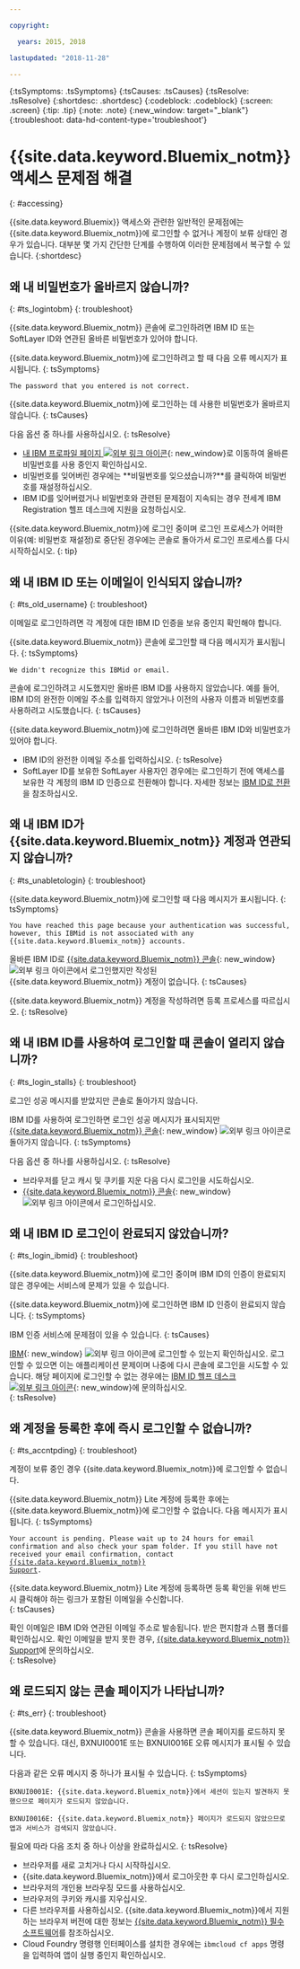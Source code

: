 ```yaml
---

copyright:

  years: 2015, 2018

lastupdated: "2018-11-28"

---
```


{:tsSymptoms: .tsSymptoms}
{:tsCauses: .tsCauses}
{:tsResolve: .tsResolve}
{:shortdesc: .shortdesc}
{:codeblock: .codeblock}
{:screen: .screen}
{:tip: .tip}
{:note: .note}
{:new_window: target="_blank"}
{:troubleshoot: data-hd-content-type='troubleshoot'}


# {{site.data.keyword.Bluemix_notm}} 액세스 문제점 해결
{: #accessing}

{{site.data.keyword.Bluemix}} 액세스와 관련한 일반적인 문제점에는 {{site.data.keyword.Bluemix_notm}}에 로그인할 수 없거나 계정이 보류 상태인 경우가 있습니다. 대부분 몇 가지 간단한 단계를 수행하여 이러한 문제점에서 복구할 수 있습니다.
{:shortdesc}


## 왜 내 비밀번호가 올바르지 않습니까?
{: #ts_logintobm}
{: troubleshoot}

{{site.data.keyword.Bluemix_notm}} 콘솔에 로그인하려면 IBM ID 또는 SoftLayer ID와 연관된 올바른 비밀번호가 있어야 합니다.

{{site.data.keyword.Bluemix_notm}}에 로그인하려고 할 때 다음 오류 메시지가 표시됩니다.
{: tsSymptoms}

`The password that you entered is not correct.`

{{site.data.keyword.Bluemix_notm}}에 로그인하는 데 사용한 비밀번호가 올바르지 않습니다.
{: tsCauses}

다음 옵션 중 하나를 사용하십시오.
{: tsResolve}
 * [내 IBM 프로파일 페이지 ![외부 링크 아이콘](../icons/launch-glyph.svg "외부 링크 아이콘")](https://myibm.ibm.com/dashboard/){: new_window}로 이동하여 올바른 비밀번호를 사용 중인지 확인하십시오.
 * 비밀번호를 잊어버린 경우에는 **비밀번호를 잊으셨습니까?**를 클릭하여 비밀번호를 재설정하십시오.
 * IBM ID를 잊어버렸거나 비밀번호와 관련된 문제점이 지속되는 경우 전세계 IBM Registration 헬프 데스크에 지원을 요청하십시오.

{{site.data.keyword.Bluemix_notm}}에 로그인 중이며 로그인 프로세스가 어떠한 이유(예: 비밀번호 재설정)로 중단된 경우에는 콘솔로 돌아가서 로그인 프로세스를 다시 시작하십시오.
{: tip}


## 왜 내 IBM ID 또는 이메일이 인식되지 않습니까?
{: #ts_old_username}
{: troubleshoot}

이메일로 로그인하려면 각 계정에 대한 IBM ID 인증을 보유 중인지 확인해야 합니다.

{{site.data.keyword.Bluemix_notm}} 콘솔에 로그인할 때 다음 메시지가 표시됩니다.
{: tsSymptoms}

`We didn't recognize this IBMid or email.`

콘솔에 로그인하려고 시도했지만 올바른 IBM ID를 사용하지 않았습니다. 예를 들어, IBM ID의 완전한 이메일 주소를 입력하지 않았거나 이전의 사용자 이름과 비밀번호를 사용하려고 시도했습니다.
{: tsCauses}

{{site.data.keyword.Bluemix_notm}}에 로그인하려면 올바른 IBM ID와 비밀번호가 있어야 합니다.

 * IBM ID의 완전한 이메일 주소를 입력하십시오.
 {: tsResolve}
 * SoftLayer ID를 보유한 SoftLayer 사용자인 경우에는 로그인하기 전에 액세스를 보유한 각 계정의 IBM ID 인증으로 전환해야 합니다. 자세한 정보는 [IBM ID로 전환](/docs/account?topic=account-unifyingaccounts)을 참조하십시오.


## 왜 내 IBM ID가 {{site.data.keyword.Bluemix_notm}} 계정과 연관되지 않습니까?
{: #ts_unabletologin}
{: troubleshoot}

{{site.data.keyword.Bluemix_notm}}에 로그인할 때 다음 메시지가 표시됩니다.
{: tsSymptoms}

`You have reached this page because your authentication was successful, however, this IBMid is not associated with any {{site.data.keyword.Bluemix_notm}} accounts.`

올바른 IBM ID로 [{{site.data.keyword.Bluemix_notm}} 콘솔](https://{DomainName}){: new_window} ![외부 링크 아이콘](../icons/launch-glyph.svg "외부 링크 아이콘")에서 로그인했지만 작성된 {{site.data.keyword.Bluemix_notm}} 계정이 없습니다.
{: tsCauses}

{{site.data.keyword.Bluemix_notm}} 계정을 작성하려면 등록 프로세스를 따르십시오.
{: tsResolve}


## 왜 내 IBM ID를 사용하여 로그인할 때 콘솔이 열리지 않습니까?
{: #ts_login_stalls}
{: troubleshoot}

로그인 성공 메시지를 받았지만 콘솔로 돌아가지 않습니다.

IBM ID를 사용하여 로그인하면 로그인 성공 메시지가 표시되지만 [{{site.data.keyword.Bluemix_notm}} 콘솔](https://{DomainName}){: new_window} ![외부 링크 아이콘](../icons/launch-glyph.svg "외부 링크 아이콘")로 돌아가지 않습니다.
{: tsSymptoms}

다음 옵션 중 하나를 사용하십시오.
{: tsResolve}
 * 브라우저를 닫고 캐시 및 쿠키를 지운 다음 다시 로그인을 시도하십시오.
 * [{{site.data.keyword.Bluemix_notm}} 콘솔](https://{DomainName}){: new_window} ![외부 링크 아이콘](../icons/launch-glyph.svg "외부 링크 아이콘")에서 로그인하십시오.


## 왜 내 IBM ID 로그인이 완료되지 않았습니까?
{: #ts_login_ibmid}
{: troubleshoot}

{{site.data.keyword.Bluemix_notm}}에 로그인 중이며 IBM ID의 인증이 완료되지 않은 경우에는 서비스에 문제가 있을 수 있습니다. 

{{site.data.keyword.Bluemix_notm}}에 로그인하면 IBM ID 인증이 완료되지 않습니다.
{: tsSymptoms}

IBM 인증 서비스에 문제점이 있을 수 있습니다.
{: tsCauses}

[IBM](https://idaas.iam.ibm.com/idaas/mtfim/sps/authsvc?PolicyId=urn:ibm:security:authentication:asf:basicldapuser){: new_window} ![외부 링크 아이콘](../icons/launch-glyph.svg "외부 링크 아이콘")에 로그인할 수 있는지 확인하십시오. 로그인할 수 있으면 이는 애플리케이션 문제이며 나중에 다시 콘솔에 로그인을 시도할 수 있습니다. 해당 페이지에 로그인할 수 없는 경우에는 [IBM ID 헬프 데스크 ![외부 링크 아이콘](../icons/launch-glyph.svg "외부 링크 아이콘")](https://www.ibm.com/ibmid/myibm/help/us/helpdesk.html){: new_window}에 문의하십시오.  
{: tsResolve}


## 왜 계정을 등록한 후에 즉시 로그인할 수 없습니까?
{: #ts_accntpding}
{: troubleshoot}

계정이 보류 중인 경우 {{site.data.keyword.Bluemix_notm}}에 로그인할 수 없습니다.

{{site.data.keyword.Bluemix_notm}} Lite 계정에 등록한 후에는 {{site.data.keyword.Bluemix_notm}}에 로그인할 수 없습니다. 다음 메시지가 표시됩니다.
{: tsSymptoms}

<code>Your account is pending. Please wait up to 24 hours for email confirmation and also check your spam folder. If you still have not received your email confirmation, contact <a href="http://ibm.biz/bluemixsupport.com" target="_blank">{{site.data.keyword.Bluemix_notm}} Support</a>.</code>

{{site.data.keyword.Bluemix_notm}} Lite 계정에 등록하면 등록 확인을 위해 반드시 클릭해야 하는 링크가 포함된 이메일을 수신합니다.  
{: tsCauses}

확인 이메일은 IBM ID와 연관된 이메일 주소로 발송됩니다. 받은 편지함과 스팸 폴더를 확인하십시오. 확인 이메일을 받지 못한 경우, [{{site.data.keyword.Bluemix_notm}} Support](/docs/get-support?topic=get-support-getting-customer-support)에 문의하십시오.  
{: tsResolve}


## 왜 로드되지 않는 콘솔 페이지가 나타납니까?
{: #ts_err}
{: troubleshoot}

{{site.data.keyword.Bluemix_notm}} 콘솔을 사용하면 콘솔 페이지를 로드하지 못할 수 있습니다. 대신, BXNUI0001E 또는 BXNUI0016E 오류 메시지가 표시될 수 있습니다.

다음과 같은 오류 메시지 중 하나가 표시될 수 있습니다.
{: tsSymptoms}

`BXNUI0001E: {{site.data.keyword.Bluemix_notm}}에서 세션이 있는지 발견하지 못했으므로 페이지가 로드되지 않았습니다.`

`BXNUI0016E: {{site.data.keyword.Bluemix_notm}} 페이지가 로드되지 않았으므로 앱과 서비스가 검색되지 않았습니다.`

필요에 따라 다음 조치 중 하나 이상을 완료하십시오.
{: tsResolve}

  * 브라우저를 새로 고치거나 다시 시작하십시오.
  * {{site.data.keyword.Bluemix_notm}}에서 로그아웃한 후 다시 로그인하십시오.
  * 브라우저의 개인용 브라우징 모드를 사용하십시오.
  * 브라우저의 쿠키와 캐시를 지우십시오.
  * 다른 브라우저를 사용하십시오. {{site.data.keyword.Bluemix_notm}}에서 지원하는 브라우저 버전에 대한 정보는 [{{site.data.keyword.Bluemix_notm}} 필수 소프트웨어](/docs/overview?topic=overview-prereqs-platform)를 참조하십시오.
  * Cloud Foundry 명령행 인터페이스를 설치한 경우에는 `ibmcloud cf apps` 명령을 입력하여 앱이 실행 중인지 확인하십시오.
